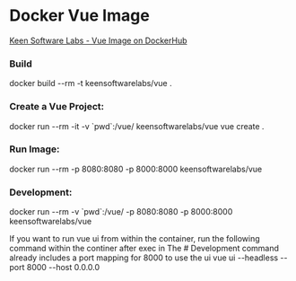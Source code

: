 # Docker Vue Image

[Keen Software Labs - Vue Image on DockerHub](https://hub.docker.com/repository/docker/keensoftwarelabs/vue)

### Build

docker build --rm -t keensoftwarelabs/vue .

### Create a Vue Project: 

docker run --rm -it -v \`pwd\`:/vue/ keensoftwarelabs/vue vue create .

### Run Image:

docker run --rm -p 8080:8080 -p 8000:8000 keensoftwarelabs/vue

### Development:

docker run --rm -v \`pwd\`:/vue/ -p 8080:8080 -p 8000:8000 keensoftwarelabs/vue

If you want to run vue ui from within the container, run the following command within the continer after exec in
The # Development command already includes a port mapping for 8000 to use the ui
vue ui --headless --port 8000 --host 0.0.0.0

